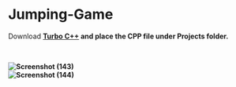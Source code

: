 # Jumping-Game

Download <a href="https://developerinsider.co/download-turbo-c-for-windows-7-8-8-1-and-windows-10-32-64-bit-full-screen/"><b>Turbo C++<b></a> and place the CPP file under Projects folder.

<br>
  
![Screenshot (143)](https://user-images.githubusercontent.com/46349391/205437550-c06f8577-a86f-40b1-a985-a53e4569f228.png)
  <br>
![Screenshot (144)](https://user-images.githubusercontent.com/46349391/205437552-83df5a6e-baa5-4cf0-bfd0-303a22d2b59b.png)

